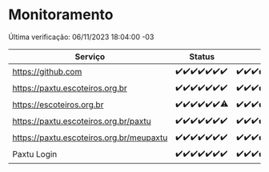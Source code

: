 # Monitoramento

Última verificação: 06/11/2023 18:04:00 -03

|Serviço|Status|Últimas 24h|
|---|---|---|
|https://github.com|<span title="2023-10-30: OK=24">✔️</span><span title="2023-10-31: OK=24">✔️</span><span title="2023-11-01: OK=24">✔️</span><span title="2023-11-02: OK=24">✔️</span><span title="2023-11-03: OK=23">✔️</span><span title="2023-11-04: OK=24">✔️</span><span title="2023-11-05: OK=22">✔️</span>|<span title="05/11/2023 19:03:00 -03 : 200">✔️</span><span title="05/11/2023 20:04:00 -03 : 200">✔️</span><span title="05/11/2023 21:30:00 -03 : 200">✔️</span><span title="05/11/2023 22:44:00 -03 : 200">✔️</span><span title="05/11/2023 23:18:00 -03 : 200">✔️</span><span title="06/11/2023 00:06:00 -03 : 200">✔️</span><span title="06/11/2023 01:07:00 -03 : 200">✔️</span><span title="06/11/2023 02:06:00 -03 : 200">✔️</span><span title="06/11/2023 03:08:00 -03 : 200">✔️</span><span title="06/11/2023 04:06:00 -03 : 200">✔️</span><span title="06/11/2023 05:09:00 -03 : 200">✔️</span><span title="06/11/2023 06:07:00 -03 : 200">✔️</span><span title="06/11/2023 07:07:00 -03 : 200">✔️</span><span title="06/11/2023 08:04:00 -03 : 200">✔️</span><span title="06/11/2023 09:11:00 -03 : 200">✔️</span><span title="06/11/2023 10:10:00 -03 : 200">✔️</span><span title="06/11/2023 11:06:00 -03 : 200">✔️</span><span title="06/11/2023 12:06:00 -03 : 200">✔️</span><span title="06/11/2023 13:08:00 -03 : 200">✔️</span><span title="06/11/2023 14:04:00 -03 : 200">✔️</span><span title="06/11/2023 15:07:00 -03 : 200">✔️</span><span title="06/11/2023 16:03:00 -03 : 200">✔️</span><span title="06/11/2023 17:06:00 -03 : 200">✔️</span><span title="06/11/2023 18:04:00 -03 : 200">✔️</span>|
|https://paxtu.escoteiros.org.br|<span title="2023-10-30: OK=24">✔️</span><span title="2023-10-31: OK=24">✔️</span><span title="2023-11-01: OK=24">✔️</span><span title="2023-11-02: OK=24">✔️</span><span title="2023-11-03: OK=23">✔️</span><span title="2023-11-04: OK=24">✔️</span><span title="2023-11-05: OK=22">✔️</span>|<span title="05/11/2023 19:03:00 -03 : 200">✔️</span><span title="05/11/2023 20:04:00 -03 : 200">✔️</span><span title="05/11/2023 21:30:00 -03 : 200">✔️</span><span title="05/11/2023 22:44:00 -03 : 200">✔️</span><span title="05/11/2023 23:18:00 -03 : 200">✔️</span><span title="06/11/2023 00:06:00 -03 : 200">✔️</span><span title="06/11/2023 01:07:00 -03 : 200">✔️</span><span title="06/11/2023 02:06:00 -03 : 200">✔️</span><span title="06/11/2023 03:08:00 -03 : 200">✔️</span><span title="06/11/2023 04:06:00 -03 : 200">✔️</span><span title="06/11/2023 05:09:00 -03 : 200">✔️</span><span title="06/11/2023 06:07:00 -03 : 200">✔️</span><span title="06/11/2023 07:07:00 -03 : 200">✔️</span><span title="06/11/2023 08:04:00 -03 : 200">✔️</span><span title="06/11/2023 09:11:00 -03 : 200">✔️</span><span title="06/11/2023 10:10:00 -03 : 200">✔️</span><span title="06/11/2023 11:06:00 -03 : 200">✔️</span><span title="06/11/2023 12:06:00 -03 : 200">✔️</span><span title="06/11/2023 13:08:00 -03 : 200">✔️</span><span title="06/11/2023 14:04:00 -03 : 200">✔️</span><span title="06/11/2023 15:07:00 -03 : 200">✔️</span><span title="06/11/2023 16:03:00 -03 : 200">✔️</span><span title="06/11/2023 17:06:00 -03 : 200">✔️</span><span title="06/11/2023 18:04:00 -03 : 200">✔️</span>|
|https://escoteiros.org.br|<span title="2023-10-30: OK=24">✔️</span><span title="2023-10-31: OK=24">✔️</span><span title="2023-11-01: OK=24">✔️</span><span title="2023-11-02: OK=24">✔️</span><span title="2023-11-03: OK=23">✔️</span><span title="2023-11-04: OK=24">✔️</span><span title="2023-11-05: OK=21, Falhas=1">⚠️</span>|<span title="05/11/2023 19:03:00 -03 : 200">✔️</span><span title="05/11/2023 20:04:00 -03 : 200">✔️</span><span title="05/11/2023 21:30:00 -03 : 200">✔️</span><span title="05/11/2023 22:44:00 -03 : 200">✔️</span><span title="05/11/2023 23:18:00 -03 : 200">✔️</span><span title="06/11/2023 00:06:00 -03 : 200">✔️</span><span title="06/11/2023 01:07:00 -03 : 200">✔️</span><span title="06/11/2023 02:06:00 -03 : 200">✔️</span><span title="06/11/2023 03:08:00 -03 : 200">✔️</span><span title="06/11/2023 04:06:00 -03 : 200">✔️</span><span title="06/11/2023 05:09:00 -03 : 200">✔️</span><span title="06/11/2023 06:07:00 -03 : 200">✔️</span><span title="06/11/2023 07:07:00 -03 : 200">✔️</span><span title="06/11/2023 08:04:00 -03 : 200">✔️</span><span title="06/11/2023 09:11:00 -03 : 200">✔️</span><span title="06/11/2023 10:10:00 -03 : 200">✔️</span><span title="06/11/2023 11:06:00 -03 : 200">✔️</span><span title="06/11/2023 12:06:00 -03 : 200">✔️</span><span title="06/11/2023 13:08:00 -03 : 200">✔️</span><span title="06/11/2023 14:04:00 -03 : 200">✔️</span><span title="06/11/2023 15:07:00 -03 : 200">✔️</span><span title="06/11/2023 16:03:00 -03 : 200">✔️</span><span title="06/11/2023 17:06:00 -03 : 200">✔️</span><span title="06/11/2023 18:04:00 -03 : 200">✔️</span>|
|https://paxtu.escoteiros.org.br/paxtu|<span title="2023-10-30: OK=24">✔️</span><span title="2023-10-31: OK=24">✔️</span><span title="2023-11-01: OK=24">✔️</span><span title="2023-11-02: OK=24">✔️</span><span title="2023-11-03: OK=23">✔️</span><span title="2023-11-04: OK=24">✔️</span><span title="2023-11-05: OK=22">✔️</span>|<span title="05/11/2023 19:03:00 -03 : 200">✔️</span><span title="05/11/2023 20:04:00 -03 : 200">✔️</span><span title="05/11/2023 21:30:00 -03 : 200">✔️</span><span title="05/11/2023 22:44:00 -03 : 200">✔️</span><span title="05/11/2023 23:18:00 -03 : 200">✔️</span><span title="06/11/2023 00:07:00 -03 : 200">✔️</span><span title="06/11/2023 01:07:00 -03 : 200">✔️</span><span title="06/11/2023 02:06:00 -03 : 200">✔️</span><span title="06/11/2023 03:08:00 -03 : 200">✔️</span><span title="06/11/2023 04:06:00 -03 : 200">✔️</span><span title="06/11/2023 05:09:00 -03 : 200">✔️</span><span title="06/11/2023 06:07:00 -03 : 200">✔️</span><span title="06/11/2023 07:07:00 -03 : 200">✔️</span><span title="06/11/2023 08:04:00 -03 : 200">✔️</span><span title="06/11/2023 09:12:00 -03 : 200">✔️</span><span title="06/11/2023 10:10:00 -03 : 200">✔️</span><span title="06/11/2023 11:06:00 -03 : 200">✔️</span><span title="06/11/2023 12:06:00 -03 : 200">✔️</span><span title="06/11/2023 13:08:00 -03 : 200">✔️</span><span title="06/11/2023 14:04:00 -03 : 200">✔️</span><span title="06/11/2023 15:07:00 -03 : 200">✔️</span><span title="06/11/2023 16:03:00 -03 : 200">✔️</span><span title="06/11/2023 17:06:00 -03 : 200">✔️</span><span title="06/11/2023 18:04:00 -03 : 200">✔️</span>|
|https://paxtu.escoteiros.org.br/meupaxtu|<span title="2023-10-30: OK=24">✔️</span><span title="2023-10-31: OK=24">✔️</span><span title="2023-11-01: OK=24">✔️</span><span title="2023-11-02: OK=24">✔️</span><span title="2023-11-03: OK=23">✔️</span><span title="2023-11-04: OK=24">✔️</span><span title="2023-11-05: OK=22">✔️</span>|<span title="05/11/2023 19:03:00 -03 : 200">✔️</span><span title="05/11/2023 20:04:00 -03 : 200">✔️</span><span title="05/11/2023 21:30:00 -03 : 200">✔️</span><span title="05/11/2023 22:44:00 -03 : 200">✔️</span><span title="05/11/2023 23:18:00 -03 : 200">✔️</span><span title="06/11/2023 00:07:00 -03 : 200">✔️</span><span title="06/11/2023 01:07:00 -03 : 200">✔️</span><span title="06/11/2023 02:06:00 -03 : 200">✔️</span><span title="06/11/2023 03:08:00 -03 : 200">✔️</span><span title="06/11/2023 04:06:00 -03 : 200">✔️</span><span title="06/11/2023 05:09:00 -03 : 200">✔️</span><span title="06/11/2023 06:07:00 -03 : 200">✔️</span><span title="06/11/2023 07:07:00 -03 : 200">✔️</span><span title="06/11/2023 08:04:00 -03 : 200">✔️</span><span title="06/11/2023 09:12:00 -03 : 200">✔️</span><span title="06/11/2023 10:10:00 -03 : 200">✔️</span><span title="06/11/2023 11:06:00 -03 : 200">✔️</span><span title="06/11/2023 12:07:00 -03 : 200">✔️</span><span title="06/11/2023 13:08:00 -03 : 200">✔️</span><span title="06/11/2023 14:04:00 -03 : 200">✔️</span><span title="06/11/2023 15:07:00 -03 : 200">✔️</span><span title="06/11/2023 16:03:00 -03 : 200">✔️</span><span title="06/11/2023 17:06:00 -03 : 200">✔️</span><span title="06/11/2023 18:04:00 -03 : 200">✔️</span>|
|Paxtu Login|<span title="2023-10-30: OK=24">✔️</span><span title="2023-10-31: OK=24">✔️</span><span title="2023-11-01: OK=24">✔️</span><span title="2023-11-02: OK=24">✔️</span><span title="2023-11-03: OK=23">✔️</span><span title="2023-11-04: OK=24">✔️</span><span title="2023-11-05: OK=22">✔️</span>|<span title="05/11/2023 19:03:00 -03 : 200">✔️</span><span title="05/11/2023 20:04:00 -03 : 200">✔️</span><span title="05/11/2023 21:30:00 -03 : 200">✔️</span><span title="05/11/2023 22:44:00 -03 : 200">✔️</span><span title="05/11/2023 23:18:00 -03 : 200">✔️</span><span title="06/11/2023 00:07:00 -03 : 200">✔️</span><span title="06/11/2023 01:07:00 -03 : 200">✔️</span><span title="06/11/2023 02:06:00 -03 : 200">✔️</span><span title="06/11/2023 03:08:00 -03 : 200">✔️</span><span title="06/11/2023 04:06:00 -03 : 200">✔️</span><span title="06/11/2023 05:09:00 -03 : 200">✔️</span><span title="06/11/2023 06:07:00 -03 : 200">✔️</span><span title="06/11/2023 07:07:00 -03 : 200">✔️</span><span title="06/11/2023 08:04:00 -03 : 200">✔️</span><span title="06/11/2023 09:12:00 -03 : 200">✔️</span><span title="06/11/2023 10:10:00 -03 : 200">✔️</span><span title="06/11/2023 11:06:00 -03 : 200">✔️</span><span title="06/11/2023 12:07:00 -03 : 200">✔️</span><span title="06/11/2023 13:08:00 -03 : 200">✔️</span><span title="06/11/2023 14:04:00 -03 : 200">✔️</span><span title="06/11/2023 15:07:00 -03 : 200">✔️</span><span title="06/11/2023 16:03:00 -03 : 200">✔️</span><span title="06/11/2023 17:06:00 -03 : 200">✔️</span><span title="06/11/2023 18:04:00 -03 : 200">✔️</span>|
